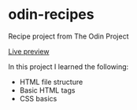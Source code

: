 # odin-recipes
Recipe project from The Odin Project

[Live preview](https://virhe.github.io/odin-recipes/)

In this project I learned the following:
- HTML file structure
- Basic HTML tags
- CSS basics
